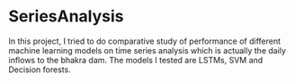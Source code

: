 # SeriesAnalysis
In this project, I tried to do comparative study of performance of different machine learning models on time series analysis which is actually the daily inflows to the bhakra dam. The models I tested are LSTMs, SVM and Decision forests.
